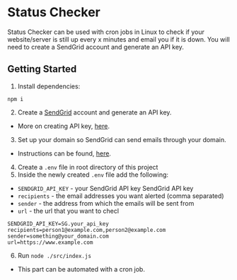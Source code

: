 # Status Checker
Status Checker can be used with cron jobs in Linux to check if your website/server is still up every x minutes and email you if it is down. You will need to create a SendGrid account and generate an API key.

## Getting Started
1. Install dependencies:
```
npm i
```
2. Create a [SendGrid](https://sendgrid.com/) account and generate an API key.
  - More on creating API key, [here](https://sendgrid.com/docs/ui/account-and-settings/api-keys/#creating-an-api-key).
3. Set up your domain so SendGrid can send emails through your domain.
  - Instructions can be found, [here](https://sendgrid.com/docs/ui/account-and-settings/how-to-set-up-domain-authentication/).
4. Create a `.env` file in root directory of this project
5. Inside the newly created `.env` file add the following:
  - `SENDGRID_API_KEY` - your SendGrid API key SendGrid API key
  - `recipients` - the email addresses you want alerted (comma separated)
  - `sender` - the address from which the emails will be sent from
  - `url` - the url that you want to checl

  ```
  SENDGRID_API_KEY=SG.your_api_key
  recipients=person1@example.com,person2@example.com
  sender=something@your_domain.com
  url=https://www.example.com
  ```
6. Run `node ./src/index.js`
  - This part can be automated with a cron job.